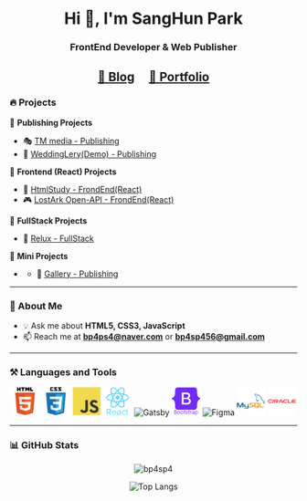 <h1 align="center">Hi 👋, I'm SangHun Park</h1>
<h3 align="center">FrontEnd Developer & Web Publisher</h3>

<div align="center">
  <h2>
    <a href="https://frontdevpark.tistory.com/"><strong>🚀 Blog</strong></a>
    &nbsp;&nbsp;&nbsp;
    <a href="https://portfolio-shpark.vercel.app/"><strong>🎨 Portfolio</strong></a>
  </h2>
</div>



### 🔥 Projects  

📌 **Publishing Projects**  
- 🎭 [TM media - Publishing](https://github.com/bp4sp4/TM-Media)  
- 💍 [WeddingLery(Demo) - Publishing](https://github.com/bp4sp4/WeddingVideoPage)  

📌 **Frontend (React) Projects**  
- 🚀 [HtmlStudy - FrondEnd(React)](https://github.com/bp4sp4/HtmlStudy)  
- 🎮 [LostArk Open-API - FrondEnd(React)](https://github.com/bp4sp4/Diary)  

📌 **FullStack Projects**  
- 💼 [Relux - FullStack](https://github.com/bp4sp4/ReLux)

📌 **Mini Projects**  
- - 🎨 [Gallery - Publishing](https://github.com/bp4sp4/CSSGrid)  

---

### 💬 About Me  
- 💡 Ask me about **HTML5, CSS3, JavaScript**  
- 📫 Reach me at **bp4ps4@naver.com** or **bp4sp456@gmail.com**  

---

### ⚒️ Languages and Tools  

<div align="center">
  <img src="https://raw.githubusercontent.com/devicons/devicon/master/icons/html5/html5-original-wordmark.svg" alt="HTML5" width="50" height="50"/>
  <img src="https://raw.githubusercontent.com/devicons/devicon/master/icons/css3/css3-original-wordmark.svg" alt="CSS3" width="50" height="50"/>
  <img src="https://raw.githubusercontent.com/devicons/devicon/master/icons/javascript/javascript-original.svg" alt="JavaScript" width="50" height="50"/>
  <img src="https://raw.githubusercontent.com/devicons/devicon/master/icons/react/react-original-wordmark.svg" alt="React" width="50" height="50"/>
  <img src="https://www.vectorlogo.zone/logos/gatsbyjs/gatsbyjs-icon.svg" alt="Gatsby" width="50" height="50"/>
  <img src="https://raw.githubusercontent.com/devicons/devicon/master/icons/bootstrap/bootstrap-plain-wordmark.svg" alt="Bootstrap" width="50" height="50"/>
  <img src="https://www.vectorlogo.zone/logos/figma/figma-icon.svg" alt="Figma" width="50" height="50"/>
  <img src="https://raw.githubusercontent.com/devicons/devicon/master/icons/mysql/mysql-original-wordmark.svg" alt="MySQL" width="50" height="50"/>
  <img src="https://raw.githubusercontent.com/devicons/devicon/master/icons/oracle/oracle-original.svg" alt="Oracle" width="50" height="50"/>
</div>

---

### 📊 GitHub Stats  
<p align="center">
  <img src="https://github-readme-stats.vercel.app/api?username=bp4sp4&show_icons=true&theme=tokyonight" alt="bp4sp4" />
</p>
<p align="center">
  <img src="https://github-readme-stats.vercel.app/api/top-langs?username=bp4sp4&show_icons=true&layout=compact&theme=tokyonight" alt="Top Langs" />
</p>
